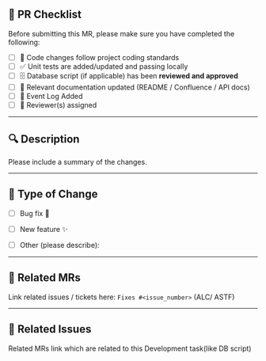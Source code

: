 ## 📌 PR Checklist

Before submitting this MR, please make sure you have completed the following:

- [ ] 📝 Code changes follow project coding standards
- [ ] ✅ Unit tests are added/updated and passing locally
- [ ] 🗄️ Database script (if applicable) has been **reviewed and approved**
- [ ] 📖 Relevant documentation updated (README / Confluence / API docs)
- [ ] 🚦 Event Log Added
- [ ] 🙌 Reviewer(s) assigned

---

## 🔍 Description

Please include a summary of the changes.

---

## 🎯 Type of Change

- [ ] Bug fix 🐛
- [ ] New feature ✨
- [ ] Other (please describe):


---

## 📎 Related MRs

Link related issues / tickets here: `Fixes #<issue_number>` (ALC/ ASTF)

---

## 📎 Related Issues

Related MRs link which are related to this Development task(like DB script)
